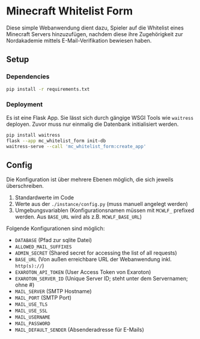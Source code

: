 # Minecraft Whitelist Form

Diese simple Webanwendung dient dazu, Spieler auf die Whitelist eines Minecraft Servers hinzuzufügen, nachdem diese
ihre Zugehörigkeit zur Nordakademie mittels E-Mail-Verifikation bewiesen haben.

## Setup

### Dependencies

```bash
pip install -r requirements.txt
```

### Deployment

Es ist eine Flask App. Sie lässt sich durch gängige WSGI Tools wie `waitress` deployen.
Zuvor muss nur einmalig die Datenbank initialisiert werden.
```bash
pip install waitress
flask --app mc_whitelist_form init-db
waitress-serve --call 'mc_whitelist_form:create_app'
```

## Config

Die Konfiguration ist über mehrere Ebenen möglich, die sich jeweils überschreiben.

1. Standardwerte im Code
2. Werte aus der `./instance/config.py` (muss manuell angelegt werden)
3. Umgebungsvariablen (Konfigurationsnamen müssen mit `MCWLF_` prefixed werden. Aus `BASE_URL` wird als z.B. `MCWLF_BASE_URL`)

Folgende Konfigurationen sind möglich:

- `DATABASE` (Pfad zur sqlite Datei)
- `ALLOWED_MAIL_SUFFIXES`
- `ADMIN_SECRET` (Shared secret for accessing the list of all requests)
- `BASE_URL` (Von außen erreichbare URL der Webanwendung inkl. `http(s)://`)
- `EXAROTON_API_TOKEN` (User Access Token von Exaroton)
- `EXAROTON_SERVER_ID` (Unique Server ID; steht unter dem Servernamen; ohne #)
- `MAIL_SERVER` (SMTP Hostname)
- `MAIL_PORT` (SMTP Port)
- `MAIL_USE_TLS`
- `MAIL_USE_SSL`
- `MAIL_USERNAME`
- `MAIL_PASSWORD`
- `MAIL_DEFAULT_SENDER` (Absenderadresse für E-Mails) 

